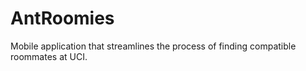 # AntRoomies
Mobile application that streamlines the process of finding compatible roommates at UCI.
